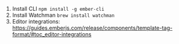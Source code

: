 1. Install CLI `npm install -g ember-cli`
2. Install Watchman `brew install watchman`
3. Editor integrations: https://guides.emberjs.com/release/components/template-tag-format/#toc_editor-integrations
